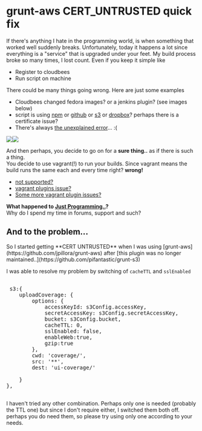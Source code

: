 <div class="mograblog">

# grunt-aws CERT_UNTRUSTED quick fix

<div>If there's anything I hate in the programming world, is when something that worked well suddenly breaks.  
Unfortunately, today it happens a lot since everything is a "service" that is upgraded under your feet.  
My build process broke so many times, I lost count.  
Even if you keep it simple like

*   Register to cloudbees
*   Run script on machine

There could be many things going wrong. Here are just some examples  

*   Cloudbees changed fedora images? or a jenkins plugin? (see images below)
*   script is using [npm](http://stackoverflow.com/questions/9626990/receiving-error-error-ssl-error-self-signed-cert-in-chain-while-using-npm) or [github](https://help.github.com/articles/error-ssl-certificate-problem-verify-that-the-ca-cert-is-ok/) or [s3](http://shlomoswidler.com/2009/08/amazon-s3-gotcha-using-virtual-host.html) or [dropbox](http://forums.technicpack.net/topic/61977-dropbox-changes-break-technic-platform-links/)? perhaps there is a certificate issue?
*   There's always [the unexplained error](http://stackoverflow.com/questions/26945290/how-to-resolve-the-difference-between-these-2-similar-npm-install-logs)... :(

[![](http://4.bp.blogspot.com/-i4h6Bfd3llQ/VJUanZv8qeI/AAAAAAAApj8/Op_Kcm19OaI/s320/cloudbees_error_1.png)](http://4.bp.blogspot.com/-i4h6Bfd3llQ/VJUanZv8qeI/AAAAAAAApj8/Op_Kcm19OaI/s1600/cloudbees_error_1.png)[![](http://4.bp.blogspot.com/-A9tqtWx4lds/VJUanbzxTOI/AAAAAAAApj4/-nNlJyeDwI8/s320/cloudbees_error_2.png)](http://4.bp.blogspot.com/-A9tqtWx4lds/VJUanbzxTOI/AAAAAAAApj4/-nNlJyeDwI8/s1600/cloudbees_error_2.png)

And then perhaps, you decide to go on for a **sure thing..** as if there is such a thing.  
You decide to use vagrant(!) to run your builds. Since vagrant means the build runs the same each and every time right? **wrong!**

*   [not supported?](https://cloudbees.zendesk.com/hc/en-us/requests/23164)
*   [vagrant plugins issue?](http://stackoverflow.com/questions/26945985/which-centos-image-can-i-use-on-aws-with-vagrant)
*   [Some more vagrant plugin issues?](http://stackoverflow.com/questions/26972837/how-to-fix-vagrant-install-plugins-which-suddenly-started-to-fail-due-to-fog-ver)

**What happened to [Just Programming..](http://programming-motherfucker.com/)?**  
Why do I spend my time in forums, support and such?  
</div>

## And to the problem...

<div>So I started getting **CERT UNTRUSTED** when I was using [grunt-aws](https://github.com/jpillora/grunt-aws) after [this plugin was no longer maintained..](https://github.com/pifantastic/grunt-s3)  

I was able to resolve my problem by switching of `cacheTTL` and `sslEnabled`

<pre>  
 s3:{  
    uploadCoverage: {  
        options: {  
            accessKeyId: s3Config.accessKey,  
            secretAccessKey: s3Config.secretAccessKey,  
            bucket: s3Config.bucket,  
            cacheTTL: 0,  
            sslEnabled: false,  
            enableWeb:true,  
            gzip:true  
        },  
        cwd: 'coverage/',  
        src: '**',  
        dest: 'ui-coverage/'  

    }  
},  
 </pre>

I haven't tried any other combination. Perhaps only one is needed (probably the TTL one) but since I don't require either, I switched them both off. perhaps you do need them, so please try using only one according to your needs.</div>

</div>